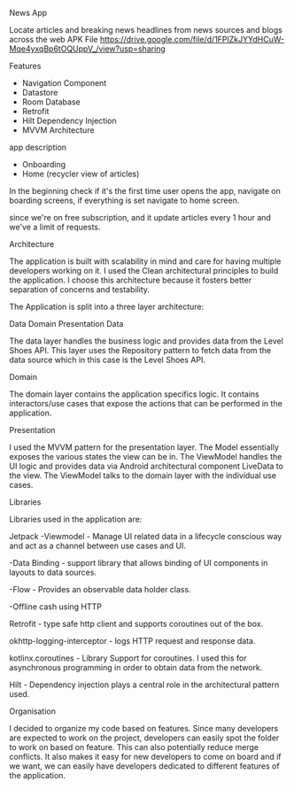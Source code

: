 News App

Locate articles and breaking news headlines from news sources and blogs across the web
APK File
https://drive.google.com/file/d/1FPIZkJYYdHCuW-Mqe4yxqBp6tOQUppV_/view?usp=sharing

Features

- Navigation Component
- Datastore
- Room Database
- Retrofit
- Hilt Dependency Injection
- MVVM Architecture

app description

- Onboarding
- Home (recycler view of articles)

In the beginning check if it's the first time user opens the app, navigate on boarding screens, if
everything is set navigate to home screen.

since we're on free subscription, and it update articles every 1 hour and we've a limit of requests.

Architecture

The application is built with scalability in mind and care for having multiple developers working on
it. I used the Clean architectural principles to build the application. I choose this architecture
because it fosters better separation of concerns and testability.

The Application is split into a three layer architecture:

Data
Domain
Presentation
Data

The data layer handles the business logic and provides data from the Level Shoes API. This layer
uses the Repository pattern to fetch data from the data source which in this case is the Level Shoes
API.

Domain

The domain layer contains the application specifics logic. It contains interactors/use cases that
expose the actions that can be performed in the application.

Presentation

I used the MVVM pattern for the presentation layer. The Model essentially exposes the various states
the view can be in. The ViewModel handles the UI logic and provides data via Android architectural
component LiveData to the view. The ViewModel talks to the domain layer with the individual use
cases.

Libraries

Libraries used in the application are:

Jetpack
-Viewmodel - Manage UI related data in a lifecycle conscious way and act as a channel between use
cases and UI.

-Data Binding - support library that allows binding of UI components in layouts to data sources.

-Flow - Provides an observable data holder class.

-Offline cash using HTTP

Retrofit - type safe http client and supports coroutines out of the box.

okhttp-logging-interceptor - logs HTTP request and response data.

kotlinx.coroutines - Library Support for coroutines. I used this for asynchronous programming in
order to obtain data from the network.

Hilt - Dependency injection plays a central role in the architectural pattern used.

Organisation

I decided to organize my code based on features. Since many developers are expected to work on the
project, developers can easily spot the folder to work on based on feature. This can also
potentially reduce merge conflicts. It also makes it easy for new developers to come on board and if
we want, we can easily have developers dedicated to different features of the application.
